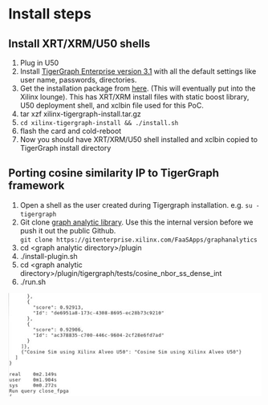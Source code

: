 

# Install steps

## Install XRT/XRM/U50 shells

1. Plug in U50
1. Install [TigerGraph Enterprise version 3.1](https://info.tigergraph.com/enterprise-free) with all the default settings like user name, passwords, directories.
1. Get the installation package from [here](https://xilinx-intranet--simpplr.visualforce.com/apex/FileDetail?siteId=a114T000000haTvQAI&fileId=0694T0000049gBUQAY). (This will eventually put into the Xilinx lounge). This has XRT/XRM install files with static boost library, U50 deployment shell, and xclbin file used for this PoC.
1. tar xzf xilinx-tigergraph-install.tar.gz
1. `cd xilinx-tigergraph-install && ./install.sh`
1. flash the card and cold-reboot
1. Now you should have XRT/XRM/U50 shell installed and xclbin copied to
   TigerGraph install directory


## Porting cosine similarity IP to TigerGraph framework

1. Open a shell as the user created during Tigergraph installation. e.g. `su - tigergraph`
1. Git clone [graph analytic library](https://gitenterprise.xilinx.com/FaaSApps/graphanalytics). Use this the internal version before we push it out the public Github.  
`git clone https://gitenterprise.xilinx.com/FaaSApps/graphanalytics`
1. cd \<graph analytic directory>\/plugin
1. ./install-plugin.sh 
1. cd \<graph analytic directory>\/plugin/tigergraph/tests/cosine_nbor_ss_dense_int
1. ./run.sh

<p align="center">
<img src="images/fig_fpgaRun.jpg" >
</p>




